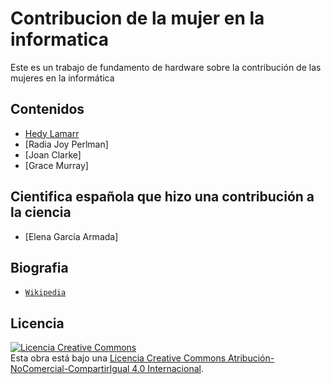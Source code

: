 # Contribucion de la mujer en la informatica
Este es un trabajo de fundamento de hardware sobre la contribución de las mujeres en la informática

## Contenidos

- [Hedy Lamarr](Científicas/HedyLamar.md)
- [Radia Joy Perlman]
- [Joan Clarke]
- [Grace Murray]

## Cientifica española que hizo una contribución a la ciencia

- [Elena García Armada]

## Biografia

- [`Wikipedia`](https://es.wikipedia.org/wiki/Wikipedia:Portada)

## Licencia

<a rel="license" href="http://creativecommons.org/licenses/by-nc-sa/4.0/"><img alt="Licencia Creative Commons" style="border-width:0" src="https://i.creativecommons.org/l/by-nc-sa/4.0/88x31.png" /></a><br />Esta obra está bajo una <a rel="license" href="http://creativecommons.org/licenses/by-nc-sa/4.0/">Licencia Creative Commons Atribución-NoComercial-CompartirIgual 4.0 Internacional</a>.
